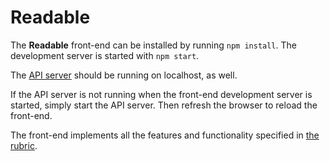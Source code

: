 # Readable

The **Readable** front-end can be installed by running `npm install`. The development server is started with `npm start`.

The [API server](../api-server/README.md) should be running on localhost, as well.

If the API server is not running when the front-end development server is started, simply start the API server. Then refresh the browser to reload the front-end.

The front-end implements all the features and functionality specified in [the rubric][1].

[1]: https://review.udacity.com/#!/rubrics/1017/view
